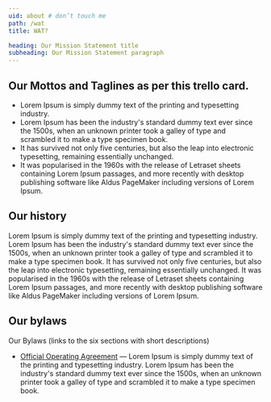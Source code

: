 ```yaml
---
uid: about # don’t touch me
path: /wat
title: WAT?

heading: Our Mission Statement title
subheading: Our Mission Statement paragraph
---
```


## Our Mottos and Taglines as per this trello card.

- Lorem Ipsum is simply dummy text of the printing and typesetting industry.
- Lorem Ipsum has been the industry's standard dummy text ever since the 1500s, when an unknown printer took a galley of type and scrambled it to make a type specimen book.
- It has survived not only five centuries, but also the leap into electronic typesetting, remaining essentially unchanged.
- It was popularised in the 1960s with the release of Letraset sheets containing Lorem Ipsum passages, and more recently with desktop publishing software like Aldus PageMaker including versions of Lorem Ipsum.

## Our history

Lorem Ipsum is simply dummy text of the printing and typesetting industry. Lorem Ipsum has been the industry's standard dummy text ever since the 1500s, when an unknown printer took a galley of type and scrambled it to make a type specimen book. It has survived not only five centuries, but also the leap into electronic typesetting, remaining essentially unchanged. It was popularised in the 1960s with the release of Letraset sheets containing Lorem Ipsum passages, and more recently with desktop publishing software like Aldus PageMaker including versions of Lorem Ipsum.

## Our bylaws

Our Bylaws (links to the six sections with short descriptions)

- [Official Operating Agreement](https://github.com/BadIdeaFactory/corporate/blob/master/documents/operating.md#section-1--official-operating-agreement-) — Lorem Ipsum is simply dummy text of the printing and typesetting industry. Lorem Ipsum has been the industry's standard dummy text ever since the 1500s, when an unknown printer took a galley of type and scrambled it to make a type specimen book.
